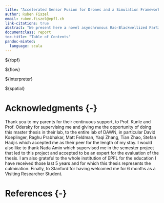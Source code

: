 ```yaml
---
title: "Accelerated Sensor Fusion for Drones and a Simulation Framework for Spatial"
author: Ruben Fiszel
email: ruben.fiszel@epfl.ch
link-citations: true
abstract: "We present here a novel asynchronous Rao-Blackwellized Particle Filter for POSE estimation of drones and its implementation on hardware with the spatial language. We also present contributions to the spatial language under the form of development tools: scala-flow, a prototyping data-flow tool inspired by Simulink with a spatial integration. Finally, as a required component of scala-flow's spatial integration, an interpreter for the spatial language was also developed."
documentclass: report
toc-title: "Table of Contents"
pandoc-minted:
  language: scala
---
```



${rbpf}


${flow}


${interpreter}


${spatial}


# Acknowledgments {-}

Thank you to my parents for their continuous support, to Prof. Kunle and Prof. Odersky for supervising me and giving me the opportunity of doing this master thesis in their lab, to the entire lab of DAWN, in particular David Koeplinger, Raghu Prabhakar, Matt Feldman, Yaqi Zhang, Tian Zhao, Stefan Hadjis which accepted me as their peer for the length of my stay. I would also like to thank Nada Amin which supervised me in the semester project that led to this project and accepted to be an expert for the evaluation of the thesis. I am also grateful to the whole institution of EPFL for the education I have received those last 5 years and for which this thesis represents the culmination. Finally, to Stanford for having welcomed me for 6 months as a Visiting Researcher Student.

# References {-}

